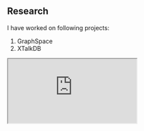 ## Research

I have worked on following projects:

1. GraphSpace
2. XTalkDB

<iframe src="http://graphspace.org/"/>
